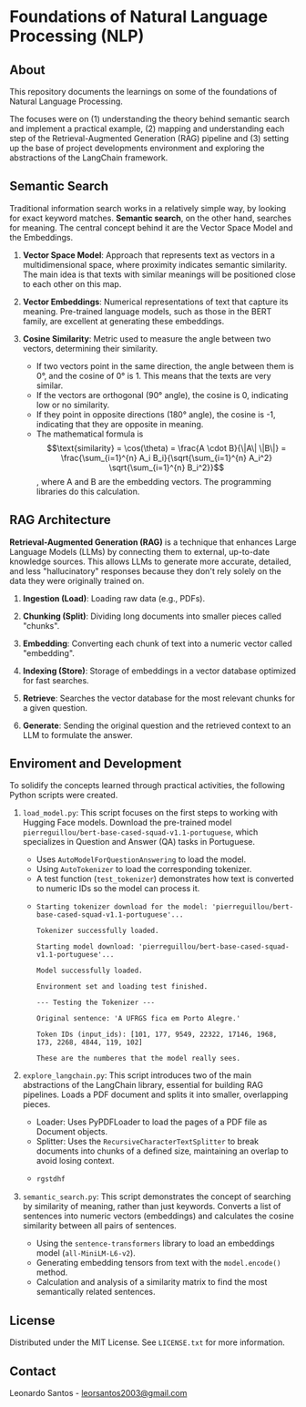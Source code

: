 # Foundations of Natural Language Processing (NLP)

## About

This repository documents the learnings on some of the foundations of Natural Language Processing.

The focuses were on (1) understanding the theory behind semantic search and implement a practical example, (2) mapping and understanding each step of the Retrieval-Augmented Generation (RAG) pipeline and (3) setting up the base of project developments environment and exploring the abstractions of the LangChain framework.

## Semantic Search

Traditional information search works in a relatively simple way, by looking for exact keyword matches. **Semantic search**, on the other hand, searches for meaning. The central concept behind it are the Vector Space Model and the Embeddings.

1. **Vector Space Model**: Approach that represents text as vectors in a multidimensional space, where proximity indicates semantic similarity. The main idea is that texts with similar meanings will be positioned close to each other on this map.

2. **Vector Embeddings**: Numerical representations of text that capture its meaning. Pre-trained language models, such as those in the BERT family, are excellent at generating these embeddings.

3. **Cosine Similarity**: Metric used to measure the angle between two vectors, determining their similarity.

   * If two vectors point in the same direction, the angle between them is 0°, and the cosine of 0° is 1. This means that the texts are very similar.
   * If the vectors are orthogonal (90° angle), the cosine is 0, indicating low or no similarity.
   * If they point in opposite directions (180° angle), the cosine is -1, indicating that they are opposite in meaning.
   * The mathematical formula is $$\text{similarity} = \cos(\theta) = \frac{A \cdot B}{\|A\| \|B\|} = \frac{\sum_{i=1}^{n} A_i B_i}{\sqrt{\sum_{i=1}^{n} A_i^2} \sqrt{\sum_{i=1}^{n} B_i^2}}$$, where A and B are the embedding vectors. The programming libraries do this calculation.

## RAG Architecture

**Retrieval-Augmented Generation (RAG)** is a technique that enhances Large Language Models (LLMs) by connecting them to external, up-to-date knowledge sources. This allows LLMs to generate more accurate, detailed, and less "hallucinatory" responses because they don't rely solely on the data they were originally trained on.

1. **Ingestion (Load)**: Loading raw data (e.g., PDFs).

2. **Chunking (Split)**: Dividing long documents into smaller pieces called "chunks".

3. **Embedding**: Converting each chunk of text into a numeric vector called "embedding".

4. **Indexing (Store)**: Storage of embeddings in a vector database optimized for fast searches.

5. **Retrieve**: Searches the vector database for the most relevant chunks for a given question.

6. **Generate**: Sending the original question and the retrieved context to an LLM to formulate the answer.

## Enviroment and Development

To solidify the concepts learned through practical activities, the following Python scripts were created.

1. `load_model.py`: This script focuses on the first steps to working with Hugging Face models. Download the pre-trained model `pierreguillou/bert-base-cased-squad-v1.1-portuguese`, which specializes in Question and Answer (QA) tasks in Portuguese.
    * Uses `AutoModelForQuestionAnswering` to load the model.
    * Using `AutoTokenizer` to load the corresponding tokenizer.
    * A test function (`test_tokenizer`) demonstrates how text is converted to numeric IDs so the model can process it.
    * ```console
      Starting tokenizer download for the model: 'pierreguillou/bert-base-cased-squad-v1.1-portuguese'...

      Tokenizer successfully loaded.

      Starting model download: 'pierreguillou/bert-base-cased-squad-v1.1-portuguese'...

      Model successfully loaded.

      Environment set and loading test finished.

      --- Testing the Tokenizer ---

      Original sentence: 'A UFRGS fica em Porto Alegre.'

      Token IDs (input_ids): [101, 177, 9549, 22322, 17146, 1968, 173, 2268, 4844, 119, 102]

      These are the numberes that the model really sees.
      ```

2. `explore_langchain.py`: This script introduces two of the main abstractions of the LangChain library, essential for building RAG pipelines. Loads a PDF document and splits it into smaller, overlapping pieces.
    * Loader: Uses PyPDFLoader to load the pages of a PDF file as Document objects.
    * Splitter: Uses the `RecursiveCharacterTextSplitter` to break documents into chunks of a defined size, maintaining an overlap to avoid losing context.
    * ```bash
      rgstdhf
      ```

3. `semantic_search.py`: This script demonstrates the concept of searching by similarity of meaning, rather than just keywords. Converts a list of sentences into numeric vectors (embeddings) and calculates the cosine similarity between all pairs of sentences.
    * Using the `sentence-transformers` library to load an embeddings model (`all-MiniLM-L6-v2`).
    * Generating embedding tensors from text with the `model.encode()` method.
    * Calculation and analysis of a similarity matrix to find the most semantically related sentences.

## License

Distributed under the MIT License. See `LICENSE.txt` for more information.

## Contact

Leonardo Santos - <leorsantos2003@gmail.com>
